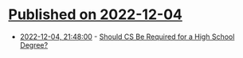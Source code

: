 # [Published on 2022-12-04](index.md)

* [2022-12-04, 21:48:00](https://news.slashdot.org/story/22/12/04/2114219/should-cs-be-required-for-a-high-school-degree?utm_source=rss1.0mainlinkanon&utm_medium=feed) - [Should CS Be Required for a High School Degree?](https://news.slashdot.org/story/22/12/04/2114219/should-cs-be-required-for-a-high-school-degree?utm_source=rss1.0mainlinkanon&utm_medium=feed)
